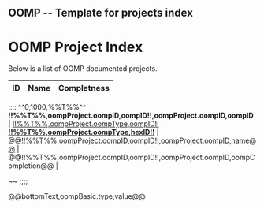 ## OOMP -- Template for projects index
OOMP Project Index
===========================  
Below is a list of OOMP documented projects.


| __ID__ | __Name__ | __Completness__ |
| ------ | ------ | -------- |
::::
^^0,1000,%%T%%^^
**!!%%T%%,oompProject.oompID,oompID!!,oompProject.oompID,oompID**
|
[!!%%T%%,oompProject.oompType,oompID!!<br/>__!!%%T%%,oompProject.oompType,hexID!!__](https://github.com/oomlout/oomlout-OOMP/wiki/!!%%T%%,oompProject.oompType,oompID!!) | 
[@@!!%%T%%,oompProject.oompID,oompID!!,oompProject.oompID,name@@](https://github.com/oomlout/oomlout-OOMP/wiki/!!%%T%%,oompProject.oompType,oompID!!) | 
@@!!%%T%%,oompProject.oompID,oompID!!,oompProject.oompID,oompCompletion@@ |

~~
;;;;

@@bottomText,oompBasic.type,value@@

